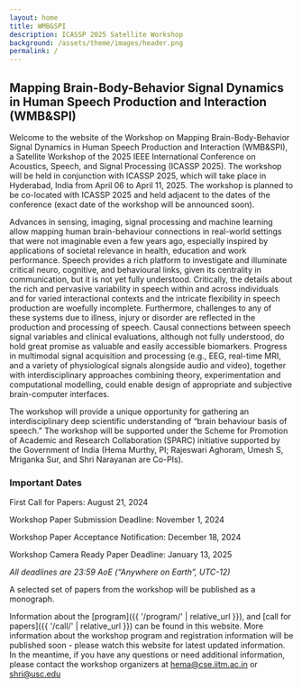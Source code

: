 ```yaml
---
layout: home
title: WMB&SPI
description: ICASSP 2025 Satellite Workshop
background: /assets/theme/images/header.png
permalink: /
---
```



## **<span style="color:$gray-800">Mapping Brain-Body-Behavior Signal Dynamics in Human Speech Production and Interaction (WMB&SPI)</span>**

Welcome to the website of the Workshop on Mapping Brain-Body-Behavior Signal Dynamics in Human Speech Production and Interaction (WMB&SPI), a Satellite Workshop of the 2025 IEEE International Conference on Acoustics, Speech, and Signal Processing (ICASSP 2025). The workshop will be held in conjunction with ICASSP 2025, which will take place in Hyderabad, India from April 06 to April 11, 2025. The workshop is planned to be co-located with ICASSP 2025 and held adjacent to the dates of the conference (exact date of the workshop will be announced soon).

Advances in sensing, imaging, signal processing and machine learning allow mapping human brain-behaviour connections in real-world settings that were not imaginable even a few years ago, especially inspired by applications of societal relevance in health, education and work performance. Speech provides a rich platform to investigate and illuminate critical neuro, cognitive, and behavioural links, given its centrality in communication, but it is not yet fully understood. Critically, the details about the rich and pervasive variability in speech within and across individuals and for varied interactional contexts and the intricate flexibility in speech production are woefully incomplete. Furthermore, challenges to any of these systems due to illness, injury or disorder are reflected in the production and processing of speech. Causal connections between speech signal variables and clinical evaluations, although not fully understood, do hold great promise as valuable and easily accessible biomarkers. Progress in multimodal signal acquisition and processing (e.g., EEG, real-time MRI, and a variety of physiological signals alongside audio and video), together with interdisciplinary approaches combining theory, experimentation and computational modelling, could enable design of appropriate and subjective brain-computer interfaces. 

The workshop will provide a unique opportunity for gathering an interdisciplinary deep scientific understanding of “brain behaviour basis of speech.” The workshop will be supported under the Scheme for Promotion of Academic and Research Collaboration (SPARC) initiative supported by the Government of India (Hema Murthy, PI; Rajeswari Aghoram, Umesh S, Mriganka Sur, and Shri Narayanan are Co-PIs). 

### **<span style="color:$gray-800">Important Dates</span>**

First Call for Papers: August 21, 2024

Workshop Paper Submission Deadline: November 1, 2024

Workshop Paper Acceptance Notification: December 18, 2024

Workshop Camera Ready Paper Deadline: January 13, 2025

_All deadlines are 23:59 AoE (“Anywhere on Earth”, UTC-12)_

A selected set of papers from the workshop will be published as a monograph.

Information about the [program]({{ '/program/' | relative_url }}), and [call for papers]({{ '/call/' | relative_url }}) can be found in this website. More information about the workshop program and registration information will be published soon - please watch this website for latest updated information. In the meantime, if you have any questions or need additional information, please contact the workshop organizers at [hema@cse.iitm.ac.in](mailto:hema@cse.iitm.ac.in) or [shri@usc.edu](mailto:shri@usc.edu)
